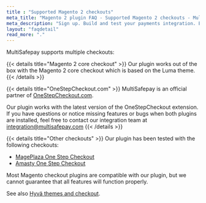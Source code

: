 ```yaml
---
title : "Supported Magento 2 checkouts"
meta_title: "Magento 2 plugin FAQ - Supported Magento 2 checkouts - MultiSafepay Docs"
meta_description: "Sign up. Build and test your payments integration. Explore our products and services. Use our API reference, SDKs, and wrappers. Get support."
layout: "faqdetail"
read_more: "."
---
```


MultiSafepay supports multiple checkouts:

{{< details title="Magento 2 core checkout" >}}
Our plugin works out of the box with the Magento 2 core checkout which is based on the Luma theme.
{{< /details >}}

{{< details title="OneStepCheckout.com" >}}
MultiSafepay is an official partner of [OneStepCheckout.com](https://www.onestepcheckout.com/).

Our plugin works with the latest version of the OneStepCheckout extension. If you have questions or notice missing features or bugs when both plugins are installed, feel free to contact our integration team at [integration@multisafepay.com](mailto:integration@multisafepay.com)
{{< /details >}}

{{< details title="Other checkouts" >}}
Our plugin has been tested with the following checkouts:

- [MagePlaza One Step Checkout](https://www.mageplaza.com/magento-2-one-step-checkout-extension)
- [Amasty One Step Checkout](https://amasty.com/one-step-checkout-for-magento-2.html)

Most Magento checkout plugins are compatible with our plugin, but we cannot guarantee that all features will function properly.

See also [Hyvä themes and checkout](/payments/integrations/ecommerce-platforms/magento2/faq/hyva-themes-checkout/).